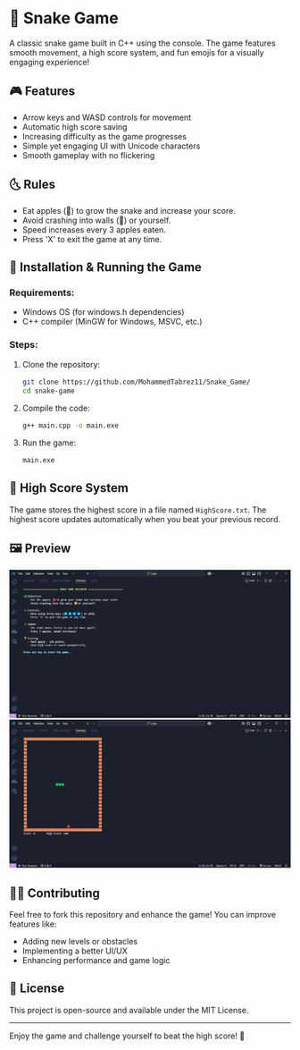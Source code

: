 <!-- # 🐍 Snake Game



A classic snake game built in C++ using the console. The game features smooth movement, a high score system, and fun emojis for a visually engaging experience!



## 🎮 Features

- Arrow keys and WASD controls for movement

- Automatic high score saving

- Increasing difficulty as the game progresses

- Simple yet engaging UI with Unicode characters

- Smooth gameplay with no flickering



## 📜 Rules

- Eat apples (🍎) to grow the snake and increase your score.

- Avoid crashing into walls (🧱) or yourself.

- Speed increases every 3 apples eaten.

- Press 'X' to exit the game at any time.



## 🔧 Installation & Running the Game

### Requirements:

- Windows OS (for windows.h dependencies)

- C++ compiler (MinGW for Windows, MSVC, etc.)



### Steps:

1. Clone the repository:

   sh

   git clone https://github.com/MohammedTabrez11/Snake_Game/

   cd snake-game

   

2. Compile the code:

   sh

   g++ main.cpp -o main.exe

   

3. Run the game:

   sh

   main.exe

   



## 💾 High Score System

The game stores the highest score in a file named HighScore.txt. The highest score updates automatically when you beat your previous record.



## 📷 Preview

![Game Interface Screenshot](preview.png) 
(Snake_game.png)



## 👨‍💻 Contributing

Feel free to fork this repository and enhance the game! You can improve features like:

- Adding new levels or obstacles

- Implementing a better UI/UX

- Enhancing performance and game logic



## 📄 License

This project is open-source and available under the MIT License.



---



Enjoy the game and challenge yourself to beat the high score! 🚀 -->

# 🐍 Snake Game

A classic snake game built in C++ using the console. The game features smooth movement, a high score system, and fun emojis for a visually engaging experience!

## 🎮 Features

- Arrow keys and WASD controls for movement
- Automatic high score saving
- Increasing difficulty as the game progresses
- Simple yet engaging UI with Unicode characters
- Smooth gameplay with no flickering

## 🌜 Rules

- Eat apples (🍎) to grow the snake and increase your score.
- Avoid crashing into walls (🫡) or yourself.
- Speed increases every 3 apples eaten.
- Press 'X' to exit the game at any time.

## 🔧 Installation & Running the Game

### Requirements:

- Windows OS (for windows.h dependencies)
- C++ compiler (MinGW for Windows, MSVC, etc.)

### Steps:

1. Clone the repository:
   ```sh
   git clone https://github.com/MohammedTabrez11/Snake_Game/
   cd snake-game
   ```

2. Compile the code:
   ```sh
   g++ main.cpp -o main.exe
   ```

3. Run the game:
   ```sh
   main.exe
   ```

## 💾 High Score System

The game stores the highest score in a file named `HighScore.txt`. The highest score updates automatically when you beat your previous record.

## 🖼️ Preview

![Game Interface Screenshot](preview.png)
![Snake Game Rulebook](Snake_game.png)

## 👨‍💻 Contributing

Feel free to fork this repository and enhance the game! You can improve features like:

- Adding new levels or obstacles
- Implementing a better UI/UX
- Enhancing performance and game logic

## 📝 License

This project is open-source and available under the MIT License.

---

Enjoy the game and challenge yourself to beat the high score! 🚀

